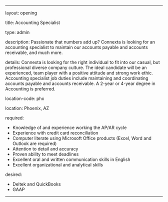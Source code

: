 ---

layout: opening

title: Accounting Specialist

type: admin

description:  Passionate that numbers add up?  Connexta is looking for an accounting specialist to maintain our accounts payable and accounts receivable, and much more.

details: Connexta is looking for the right individual to fit into our casual, but professional diverse company culture. The ideal candidate will be an experienced, team player with a positive attitude and strong work ethic. Accounting specialist job duties include maintaining and coordinating accounts payable and accounts receivable.  A 2-year or 4-year degree in Accounting is preferred.


location-code: phx

location: Phoenix, AZ

required:
 - Knowledge of and experience working the AP/AR cycle
 - Experience with credit card reconciliation
 - Computer literate using Microsoft Office products (Excel, Word and Outlook are required)
 - Attention to detail and accuracy
 - Proven ability to meet deadlines
 - Excellent oral and written communication skills in English
 - Excellent organizational and analytical skills



desired:
 - Deltek and QuickBooks
 - GAAP


---